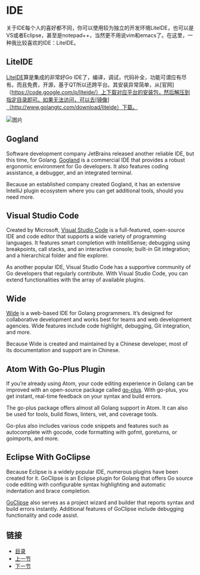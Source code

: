 # IDE
关于IDE每个人的喜好都不同，你可以使用较为独立的开发环境LiteIDE，也可以是VS或者Eclipse，甚至是notepad++，当然更不用说vim和emacs了。在这里，一种我比较喜欢的IDE：LiteIDE。


## LiteIDE

[LiteIDE](https://github.com/visualfc/liteide)算是集成的非常好Go IDE了，编译，调试，代码补全，功能可谓应有尽有。而且免费，开源，基于QT所以还跨平台。其安装异常简单，从[官网]（https://code.google.com/p/liteide/）上下载对应平台的安装包，然后解压到指定目录即可。如果无法访问，可以去[镜像]（http://www.golangtc.com/download/liteide）下载。

![图片](https://github.com/sunnygocms/gobook/blob/master/go_lang_base/02.2.png)

## Gogland
Software development company JetBrains released another reliable IDE, but this time, for Golang. [Gogland](https://www.jetbrains.com/go/) is a commercial IDE that provides a robust ergonomic environment for Go developers. It also features coding assistance, a debugger, and an integrated terminal.

Because an established company created Gogland, it has an extensive IntelliJ plugin ecosystem where you can get additional tools, should you need more.

## Visual Studio Code
Created by Microsoft, [Visual Studio Code](https://code.visualstudio.com/) is a full-featured, open-source IDE and code editor that supports a wide variety of programming languages. It features smart completion with IntelliSense; debugging using breakpoints, call stacks, and an interactive console; built-in Git integration; and a hierarchical folder and file explorer.

As another popular IDE, Visual Studio Code has a supportive community of Go developers that regularly contribute. With Visual Studio Code, you can extend functionalities with the array of available plugins.

## Wide
[Wide](https://github.com/b3log/wide) is a web-based IDE for Golang programmers. It’s designed for collaborative development and works best for teams and web development agencies. Wide features include code highlight, debugging, Git integration, and more.

Because Wide is created and maintained by a Chinese developer, most of its documentation and support are in Chinese.

## Atom With Go-Plus Plugin
If you’re already using Atom, your code editing experience in Golang can be improved with an open-source package called [go-plus](https://atom.io/packages/go-plus). With go-plus, you get instant, real-time feedback on your syntax and build errors.

The go-plus package offers almost all Golang support in Atom. It can also be used for tools, build flows, linters, vet, and coverage tools.

Go-plus also includes various code snippets and features such as autocomplete with gocode, code formatting with gofmt, goreturns, or goimports, and more.

## Eclipse With GoClipse
Because Eclipse is a widely popular IDE, numerous plugins have been created for it. GoClipse is an Eclipse plugin for Golang that offers Go source code editing with configurable syntax highlighting and automatic indentation and brace completion.

[GoClipse](https://github.com/GoClipse/goclipse) also serves as a project wizard and builder that reports syntax and build errors instantly. Additional features of GoClipse include debugging functionality and code assist.
## 链接
- [目录](https://github.com/sunnygocms/gobook/blob/master/menu.md)
- [上一节](https://github.com/sunnygocms/gobook/blob/master/go_lang_base/02.1.md)
- [下一节](https://github.com/sunnygocms/gobook/blob/master/go_lang_base/02.3.md)